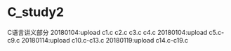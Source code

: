 # C_study2
C语言讲义部分
20180104:upload c1.c c2.c c3.c c4.c
20180104:upload c5.c-c9.c
20180114:upload c10.c-c13.c
20180119:upload c14.c-c19.c

